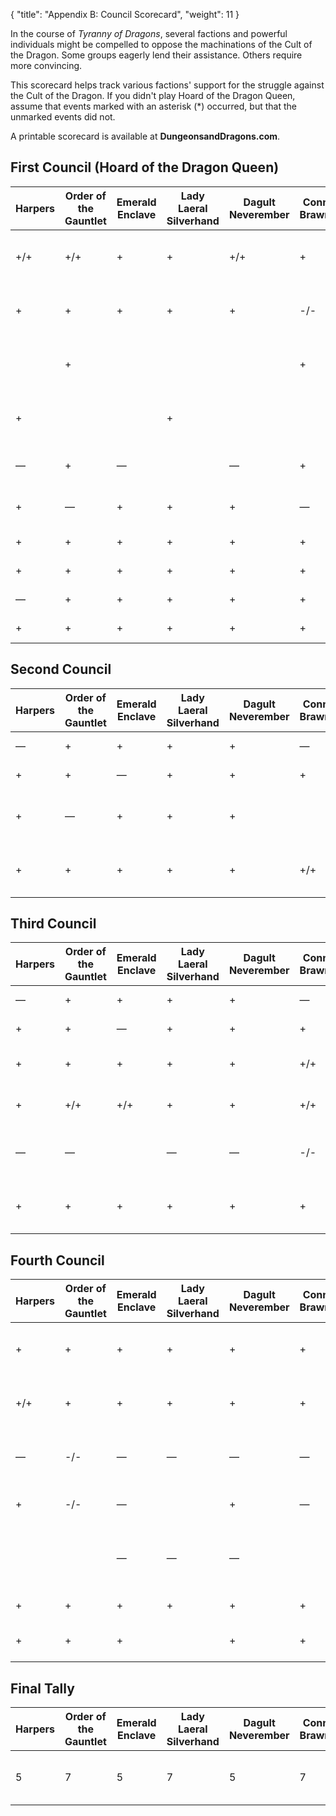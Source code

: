 {
  "title": "Appendix B: Council Scorecard",
  "weight": 11
}

In the course of _Tyranny of Dragons_, several factions and powerful individuals might be compelled to oppose the machinations of the Cult of the Dragon. Some groups eagerly lend their assistance. Others require more convincing.

This scorecard helps track various factions' support for the struggle against the Cult of the Dragon. If you didn't play Hoard of the Dragon Queen, assume that events marked with an asterisk (*) occurred, but that the unmarked events did not.

A printable scorecard is available at **DungeonsandDragons.com**.

## First Council (Hoard of the Dragon Queen)

| Harpers | Order of the Gauntlet | Emerald Enclave | Lady Laeral Silverhand | Dagult Neverember | Connerad Brawnanvil | King Melandrach | Ulder Ravengard | Taern Hornblade | <span class="text-center block">Sir Isteval</span> | Event |
| - | - | - | - | - | - | - | - | - | - | - |
| +/+ | +/+ | + | + | +/+ | + | + | +/+ | + | <span class="text-center block">+</span> | Kept possession of Skyreach Castle |
| + | + | + | + | + | -/- | + | + | + | <span class="text-center block">+</span> | Skyreach Castle returned to giants |
|  | + |  |  |  | + |  | + |  | <span class="text-center block">+</span> | Ontharr Frume supports characters* |
| + |  |  | + |  |  |  |  | + | <span class="text-center block">+</span> | Leosin Erlanthar supports characters* |
| — | + | — |  | — | + | + | + |  | <span class="text-center block">+</span> | Smashed dragon hatchery* |
| + | — | + | + | + | — | — | — |  | <span class="text-center block">—</span> | Left dragon hatchery intact |
| + | + | + | + | + | + | + | + | + | <span class="text-center block">+</span> | Killed Rezmir* |
| + | + | + | + | + | + | + | + | + | <span class="text-center block">+</span> | Captured Rezmir |
| — | + | + | + | + | + | + | + | + | <span class="text-center block">+</span> | Killed Rath Modar |
| + | + | + | + | + | + | + | + | + | <span class="text-center block">+</span> | Captured Rath Modar |

## Second Council

| Harpers | Order of the Gauntlet | Emerald Enclave | Lady Laeral Silverhand | Dagult Neverember | Connerad Brawnanvil | King Melandrach | Ulder Ravengard | Taern Hornblade | <span class="text-center block">Sir Isteval</span> | Event |
| - | - | - | - | - | - | - | - | - | - | - |
| — | + | + | + | + | — | + | + | — | <span class="text-center block">+</span> | Killed Varram |
| + | + | — | + | + | + | + | + | + | <span class="text-center block">+</span> | Captured Varram |
| + | — | + | + | + |  | + | + | + | <span class="text-center block">+</span> | Arcane Brotherhood joins alliance |
| + | + | + | + | + | +/+ | + | + | + | <span class="text-center block">+</span> | Arauthator killed or driven from lair |

## Third Council

| Harpers | Order of the Gauntlet | Emerald Enclave | Lady Laeral Silverhand | Dagult Neverember | Connerad Brawnanvil | King Melandrach | Ulder Ravengard | Taern Hornblade | <span class="text-center block">Sir Isteval</span> | Event |
| - | - | - | - | - | - | - | - | - | - | - |
| — | + | + | + | + | — | + | + | — | <span class="text-center block">+</span> | Killed Neronvain |
| + | + | — | + | + | + | + | + | + | <span class="text-center block">+</span> | Captured Neronvein |
| + | + | + | + | + | +/+ | +/+ | + | + | <span class="text-center block">+</span> | Chuth killed or driven from lair |
| + | +/+ | +/+ | + | + | +/+ | +/+ | + | + | <span class="text-center block">+</span> | Rallied metallic dragons |
| — | — |  | — | — | -/- | -/- | — | — | <span class="text-center block">+</span> | Made concessions to metallic dragons |
| + | + | + | + | + | + | + | + | + | <span class="text-center block">+</span> | Metallic dragons aid faction territory |

## Fourth Council

| Harpers | Order of the Gauntlet | Emerald Enclave | Lady Laeral Silverhand | Dagult Neverember | Connerad Brawnanvil | King Melandrach | Ulder Ravengard | Taern Hornblade | <span class="text-center block">Sir Isteval</span> | Event |
| - | - | - | - | - | - | - | - | - | - | - |
| + | + | + | + | + | + | + | + | + | <span class="text-center block">+</span> | Defeated cultists at Xonthal's Tower |
| +/+ | + | + | + | + | + | + | + | + | <span class="text-center block">+</span> | Donated Xonthal's Tower to faction |
| — | -/- | — | — | — | — | — | — | — | <span class="text-center block">—</span> | Sold Xonthal's Tower to Zhentarim |
| + | -/- | — |  | + | — | + | — | + | <span class="text-center block">—</span> | Brought Thay to the table |
|  |  | — | — | — |  | — | — | — | <span class="text-center block"></span> | No draconic aid gained at second council |
| + | + | + | + | + | + | + | + | + | <span class="text-center block"></span> | Supported by Isteval |
| + | + | + |  | + | + | + | + | + | <span class="text-center block">+</span> | Supported by Laeral Silverhand |

## Final Tally

| Harpers | Order of the Gauntlet | Emerald Enclave | Lady Laeral Silverhand | Dagult Neverember | Connerad Brawnanvil | King Melandrach | Ulder Ravengard | Taern Hornblade | <span class="text-center block">Sir Isteval</span> | Event |
| - | - | - | - | - | - | - | - | - | - | - |
| 5 | 7 | 5 | 7 | 5 | 7 | 6 | 7 | 6 | <span class="text-center block">6</span> | Score Needed for Support |